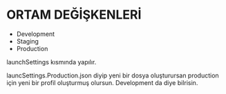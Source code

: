 # ORTAM DEĞİŞKENLERİ

-   Development
-   Staging
-   Production

launchSettings kısmında yapılır.

launcSettings.Production.json diyip yeni bir dosya oluşturursan production için yeni bir profil oluşturmuş olursun. Development da diye bilrisin.


